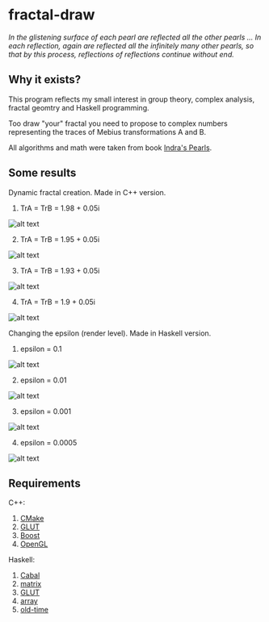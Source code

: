 # fractal-draw

*In the glistening surface of each pearl are reflected all the other pearls ... In each reflection, again are reflected all the infinitely many other pearls, so that by this process, reflections of reflections continue without end.*

## Why it exists?
This program reflects my small interest in group theory, complex analysis, fractal geomtry and Haskell programming.

Too draw "your" fractal you need to propose to complex numbers representing the traces of Mebius transformations A and B. 

All algorithms and math were taken from book [Indra's Pearls](https://en.wikipedia.org/wiki/Indra's_Pearls_(book)).

## Some results

Dynamic fractal creation. Made in C++ version.

1. TrA = TrB = 1.98 + 0.05i

![alt text](https://github.com/dkaravaev/fractal-draw/blob/master/C%2B%2B/results/ta%3Dtb%3D1.98%2B0.05.png)

2. TrA = TrB = 1.95 + 0.05i

![alt text](https://github.com/dkaravaev/fractal-draw/blob/master/C%2B%2B/results/ta%3Dtb%3D1.95%2B0.05.png)

3. TrA = TrB = 1.93 + 0.05i 

![alt text](https://github.com/dkaravaev/fractal-draw/blob/master/C%2B%2B/results/ta%3Dtb%3D1.93%2B0.05.png)

4. TrA = TrB = 1.9 + 0.05i

![alt text](https://github.com/dkaravaev/fractal-draw/blob/master/C%2B%2B/results/ta%3Dtb%3D1.9%2B0.05.png)

Changing the epsilon (render level). Made in Haskell version.

1. epsilon = 0.1

![alt text](https://github.com/dkaravaev/fractal-draw/blob/master/Haskell/results/0.1c.png)

2. epsilon = 0.01

![alt text](https://github.com/dkaravaev/fractal-draw/blob/master/Haskell/results/0.01c.png)

3. epsilon = 0.001

![alt text](https://github.com/dkaravaev/fractal-draw/blob/master/Haskell/results/0.001c.png)

4. epsilon = 0.0005

![alt text](https://github.com/dkaravaev/fractal-draw/blob/master/Haskell/results/0.0005c.png)

## Requirements
C++:

1. [CMake](https://cmake.org/)
2. [GLUT](http://freeglut.sourceforge.net/)
3. [Boost](http://www.boost.org/)
4. [OpenGL](https://www.opengl.org/)

Haskell:

1. [Cabal](https://www.haskell.org/cabal/)
2. [matrix](https://hackage.haskell.org/package/matrix-0.3.5.0/docs/Data-Matrix.html)
3. [GLUT](https://hackage.haskell.org/package/GLUT)
4. [array](https://hackage.haskell.org/package/array-0.5.1.1/docs/Data-Array.html)
5. [old-time](https://hackage.haskell.org/package/old-time)

